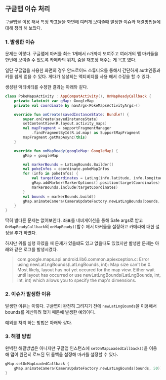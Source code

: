 ## 구글맵 이슈 처리

구글맵을 이용 해서 특정 좌표들을 화면에 여러개 보여줄때 발생한 이슈와 해결방법들에 대해 정리 해 보았다. 

### 1. 발생한 이슈

문제는 이렇다. 구글맵에 마커를 최소 1개에서 n개까지 보여주고 여러개의 맵 마커들을 한번에 보여줄 수 있도록 카메라의 위치, 줌을 재조정 해주는 게 목표 였다. 

일단 구글맵을 사용한 화면의 경우 안드로이드 스튜디오를 통해서 간단하게 auth인증과 키를 쉽게 얻을 수 있다. 게다가 생성되는 액티비티를 사용 해서 수정을 할 수 있다. 

생성된 액티비티를 수정한 결과는 아래와 같다. 

```kotlin
class PokeMapsActivity : AppCompatActivity(), OnMapReadyCallback {
    private lateinit var gMap: GoogleMap
    private val coordinate by navArgs<PokeMapsActivityArgs>()

    override fun onCreate(savedInstanceState: Bundle?) {
        super.onCreate(savedInstanceState)
        setContentView(R.layout.activity_maps)
        val mapFragment = supportFragmentManager
            .findFragmentById(R.id.map) as SupportMapFragment
        mapFragment.getMapAsync(this)
    }

    override fun onMapReady(googleMap: GoogleMap) {
        gMap = googleMap

        val markerBounds = LatLngBounds.Builder()
        val pokeInfos = coordinate.pokeMapInfos
        for (info in pokeInfos) {
            val targetCoordinates = LatLng(info.latitude, info.longitude)
            gMap.addMarker(MarkerOptions().position(targetCoordinates).title(info.name))
            markerBounds.include(targetCoordinates)
        }
        val bounds = markerBounds.build()
        gMap.animateCamera(CameraUpdateFactory.newLatLngBounds(bounds, 50))
    }
}
```

딱히 별다른 문제는 없어보인다. 좌표를 네비게이션을 통해 Safe args로 받고 `OnMapReadyCallback`의 `onMapReady()`함수 에서 마커들을 설정하고 카메라에 대한 설정을 추가 하였다. 

하지만 위를 실행 하였을 때 문제가 있을떄도 있고 없을때도 있었지만 발생한 문제는 아래와 같은 로그를 발생시켰다. 

> com.google.maps.api.android.lib6.common.apiexception.c: Error using newLatLngBounds(LatLngBounds, int): Map size can't be 0. Most likely, layout has not yet occured for the map view.  Either wait until layout has occurred or use newLatLngBounds(LatLngBounds, int, int, int) which allows you to specify the map's dimensions.

### 2. 이슈가 발생한 이유

발생한 이유는 이렇다. 구글맵이 완전히 그려지기 전에 `newLatLngBounds`을 이용해서 bounds를 계산하려 했기 때문에 발생한 예외이다. 

예외를 처리 하는 방법은 아래와 같다. 

### 3. 해결 방법

완벽한 해결방법은 아니지만 구글맵 인스턴스에 `setOnMapLoadedCallback()`을 이용해 맵이 완전히 로드된 뒤 콜백을 설정해 마커를 설정할 수 있다. 

```kotlin
gMap.setOnMapLoadedCallback {
    gMap.animateCamera(CameraUpdateFactory.newLatLngBounds(bounds, 50))
}
```
